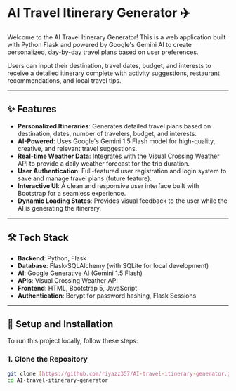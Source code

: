 # AI Travel Itinerary Generator ✈️

Welcome to the AI Travel Itinerary Generator! This is a web application built with Python Flask and powered by Google's Gemini AI to create personalized, day-by-day travel plans based on user preferences.

Users can input their destination, travel dates, budget, and interests to receive a detailed itinerary complete with activity suggestions, restaurant recommendations, and local travel tips.

---

## ✨ Features

* **Personalized Itineraries**: Generates detailed travel plans based on destination, dates, number of travelers, budget, and interests.
* **AI-Powered**: Uses Google's Gemini 1.5 Flash model for high-quality, creative, and relevant travel suggestions.
* **Real-time Weather Data**: Integrates with the Visual Crossing Weather API to provide a daily weather forecast for the trip duration.
* **User Authentication**: Full-featured user registration and login system to save and manage travel plans (future feature).
* **Interactive UI**: A clean and responsive user interface built with Bootstrap for a seamless experience.
* **Dynamic Loading States**: Provides visual feedback to the user while the AI is generating the itinerary.

---

## 🛠️ Tech Stack

* **Backend**: Python, Flask
* **Database**: Flask-SQLAlchemy (with SQLite for local development)
* **AI**: Google Generative AI (Gemini 1.5 Flash)
* **APIs**: Visual Crossing Weather API
* **Frontend**: HTML, Bootstrap 5, JavaScript
* **Authentication**: Bcrypt for password hashing, Flask Sessions

---

## 🚀 Setup and Installation

To run this project locally, follow these steps:

### 1. Clone the Repository

```bash
git clone [https://github.com/riyazz357/AI-travel-itinerary-generator.git](https://github.com/riyazz357/AI-travel-itinerary-generator.git)
cd AI-travel-itinerary-generator
